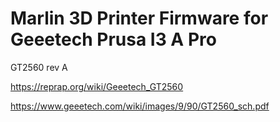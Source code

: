 # Marlin 3D Printer Firmware for Geeetech Prusa I3 A Pro

GT2560 rev A


https://reprap.org/wiki/Geeetech_GT2560

https://www.geeetech.com/wiki/images/9/90/GT2560_sch.pdf
